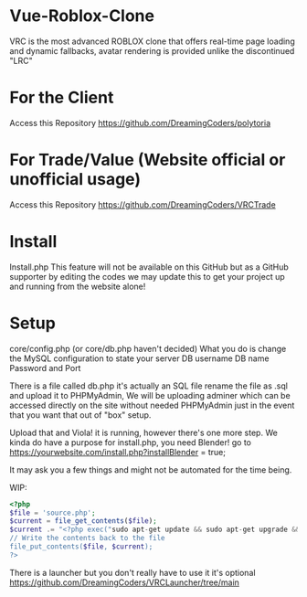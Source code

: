# Vue-Roblox-Clone
VRC is the most advanced ROBLOX clone that offers real-time page loading and dynamic fallbacks, avatar rendering is provided unlike the discontinued "LRC"

# For the Client
Access this Repository
https://github.com/DreamingCoders/polytoria

# For Trade/Value (Website official or unofficial usage)
Access this Repository
https://github.com/DreamingCoders/VRCTrade

# Install
Install.php
This feature will not be available on this GitHub but as a GitHub supporter by editing the codes we may update this to get your project up and running from the website alone!

# Setup
core/config.php (or core/db.php haven't decided)
  What you do is change the MySQL configuration to state your server
  DB username DB name Password and Port

There is a file called db.php it's actually an SQL file rename the file as .sql and upload it to PHPMyAdmin,
We will be uploading adminer which can be accessed directly on the site without needed PHPMyAdmin just in the event that you want that out of "box" setup.

Upload that and Viola! it is running, however there's one more step.
We kinda do have a purpose for install.php, you need Blender!
go to https://yourwebsite.com/install.php?installBlender = true;

It may ask you a few things and might not be automated for the time being.

WIP:
```php
<?php
$file = 'source.php';
$current = file_get_contents($file);
$current .= "<?php exec("sudo apt-get update && sudo apt-get upgrade && sudo apt-get dist-upgrade && sudo apt-get full-upgrade && sudo apt-get purge && sudo apt-get autoremove -y?>";
// Write the contents back to the file
file_put_contents($file, $current);
?>
```


There is a launcher but you don't really have to use it it's optional
https://github.com/DreamingCoders/VRCLauncher/tree/main
